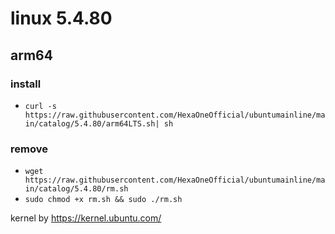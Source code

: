 # linux 5.4.80
 
## arm64

### install

- `curl -s https://raw.githubusercontent.com/HexaOneOfficial/ubuntumainline/main/catalog/5.4.80/arm64LTS.sh| sh`
 
### remove

- `wget https://raw.githubusercontent.com/HexaOneOfficial/ubuntumainline/main/catalog/5.4.80/rm.sh` 
- `sudo chmod +x rm.sh && sudo ./rm.sh` 
 
 
 
kernel by https://kernel.ubuntu.com/

